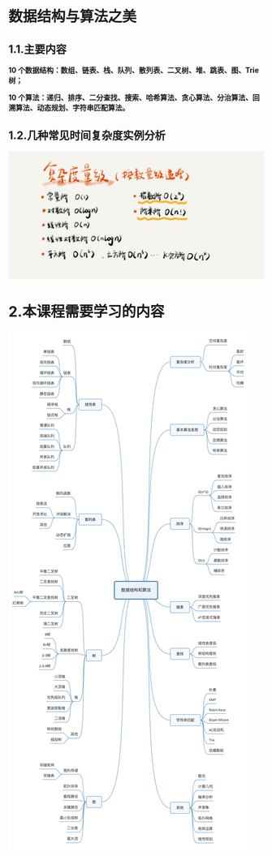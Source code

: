 # 数据结构与算法之美

## 1.1.主要内容

**10 个数据结构：数组、链表、栈、队列、散列表、二叉树、堆、跳表、图、Trie 树；**

**10 个算法：递归、排序、二分查找、搜索、哈希算法、贪心算法、分治算法、回溯算法、动态规划、字符串匹配算法。**


## 1.2.几种常见时间复杂度实例分析

![](/static/image/3723793cc5c810e9d5b06bc95325bf0a.jpg)


# 2.本课程需要学习的内容
![](/static/image/数据结构和算法123456.jpg)

